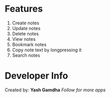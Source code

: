 # Features
1. Create notes
2. Update notes
3. Delete notes
4. View notes
5. Bookmark notes
6. Copy note text by longpressing it
7. Search notes

# Developer Info
Created by: **Yash Gamdha**
_Follow for more apps_
